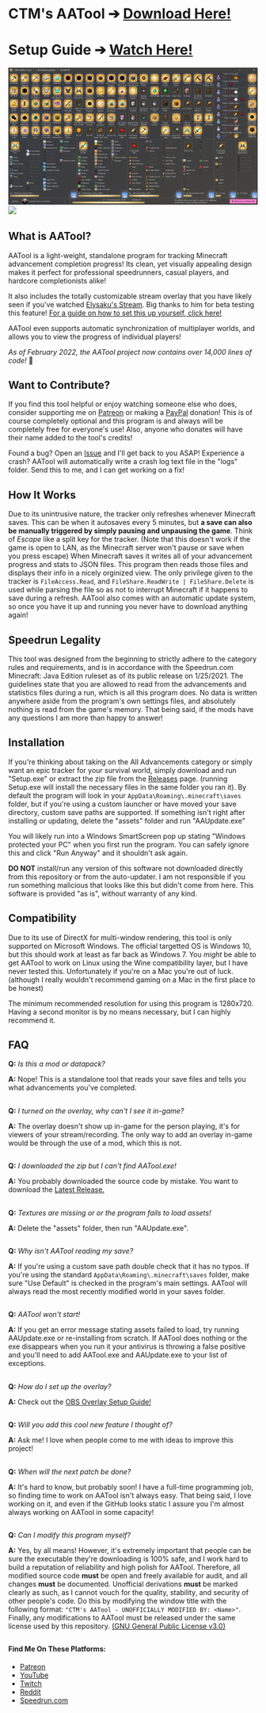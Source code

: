 # CTM's AATool ➔ [Download Here!](https://github.com/DarwinBaker/AATool/releases/latest)
# Setup Guide ➔ [Watch Here!](https://www.youtube.com/watch?v=Oc9Uw9M_Yho)

![](info/preview_main.png)
![](info/preview_overlay.gif)

## What is AATool?
AATool is a light-weight, standalone program for tracking Minecraft advancement completion progress! Its clean, yet visually appealing design makes it perfect for professional speedrunners, casual players, and hardcore completionists alike!

It also includes the totally customizable stream overlay that you have likely seen if you've watched [Elysaku's Stream](https://www.twitch.tv/elysaku). Big thanks to him for beta testing this feature! [For a guide on how to set this up yourself, click here!](info/obs.md)

AATool even supports automatic synchronization of multiplayer worlds, and allows you to view the progress of individual players!

_As of February 2022, the AATool project now contains over 14,000 lines of code!_ 🎉

## Want to Contribute?
If you find this tool helpful or enjoy watching someone else who does, consider supporting me on [Patreon](https://www.patreon.com/_ctm) or making a [PayPal](https://www.paypal.com/donate?hosted_button_id=EN29468P8CY24) donation! This is of course completely optional and this program is and always will be completely free for everyone's use! Also, anyone who donates will have their name added to the tool's credits!

Found a bug? Open an [Issue](https://github.com/DarwinBaker/AATool/issues/) and I'll get back to you ASAP! 
Experience a crash? AATool will automatically write a crash log text file in the "logs" folder. Send this to me, and I can get working on a fix!


## How It Works
Due to its unintrusive nature, the tracker only refreshes whenever Minecraft saves. This can be when it autosaves every 5 minutes, but **a save can also be manually triggered by simply pausing and unpausing the game**. Think of *Escape* like a split key for the tracker. (Note that this doesn't work if the game is open to LAN, as the Minecraft server won't pause or save when you press escape) When Minecraft saves it writes all of your advancement progress and stats to JSON files. This program then reads those files and displays their info in a nicely orginized view. The only privilege given to the tracker is `FileAccess.Read`, and `FileShare.ReadWrite | FileShare.Delete` is used while parsing the file so as not to interrupt Minecraft if it happens to save during a refresh. AATool also comes with an automatic update system, so once you have it up and running you never have to download anything again!


## Speedrun Legality
This tool was designed from the beginning to strictly adhere to the category rules and requirements, and is in accordance with the Speedrun.com Minecraft: Java Edition ruleset as of its public release on 1/25/2021. The guidelines state that you are allowed to read from the advancements and statistics files during a run, which is all this program does. No data is written anywhere aside from the program's own settings files, and absolutely nothing is read from the game's memory. That being said, if the mods have any questions I am more than happy to answer!


## Installation
If you're thinking about taking on the All Advancements category or simply want an epic tracker for your survival world, simply download and run "Setup.exe" or extract the zip file from the [Releases](https://github.com/DarwinBaker/AATool/releases) page. (running Setup.exe will install the necessary files in the same folder you ran it). By default the program will look in your `AppData\Roaming\.minecraft\saves` folder, but if you're using a custom launcher or have moved your save directory, custom save paths are supported. If something isn't right after installing or updating, delete the "assets" folder and run "AAUpdate.exe"

You will likely run into a Windows SmartScreen pop up stating "Windows protected your PC" when you first run the program. You can safely ignore this and click "Run Anyway" and it shouldn't ask again. 


**DO NOT** install/run any version of this software not downloaded directly from this repository or from the auto-updater. I am not responsible if you run something malicious that looks like this but didn't come from here. This software is provided "as is", without warranty of any kind.


## Compatibility
Due to its use of DirectX for multi-window rendering, this tool is only supported on Microsoft Windows. The official targetted OS is Windows 10, but this should work at least as far back as Windows 7. You _might_ be able to get AATool to work on Linux using the Wine compatibility layer, but I have never tested this. Unfortunately if you're on a Mac you're out of luck. (although I really wouldn't recommend gaming on a Mac in the first place to be honest)

The minimum recommended resolution for using this program is 1280x720. Having a second monitor is by no means necessary, but I can highly recommend it.

## FAQ
**Q:** _Is this a mod or datapack?_

**A:** Nope! This is a standalone tool that reads your save files and tells you what advancements you've completed.
##
**Q:** _I turned on the overlay, why can't I see it in-game?_

**A:** The overlay doesn't show up in-game for the person playing, it's for viewers of your stream/recording. The only way to add an overlay in-game would be through the use of a mod, which this is not.
##
**Q:** _I downloaded the zip but I can't find AATool.exe!_

**A:** You probably downloaded the source code by mistake. You want to download the [Latest Release.](https://github.com/DarwinBaker/AATool/releases/latest)
##
**Q:** _Textures are missing or or the program fails to load assets!_

**A:** Delete the "assets" folder, then run "AAUpdate.exe".
##
**Q:** _Why isn't AATool reading my save?_

**A:** If you're using a custom save path double check that it has no typos. If you're using the standard `AppData\Roaming\.minecraft\saves` folder, make sure "Use Default" is checked in the program's main settings. AATool will always read the most recently modified world in your saves folder.
##
**Q:** _AATool won't start!_

**A:** If you get an error message stating assets failed to load, try running AAUpdate.exe or re-installing from scratch. If AATool does nothing or the exe disappears when you run it your antivirus is throwing a false positive and you'll need to add AATool.exe and AAUpdate.exe to your list of exceptions.
##
**Q:** _How do I set up the overlay?_

**A:** Check out the [OBS Overlay Setup Guide!](info/obs.md)
##
**Q:** _Will you add this cool new feature I thought of?_

**A:** Ask me! I love when people come to me with ideas to improve this project!
##
**Q:** _When will the next patch be done?_

**A:** It's hard to know, but probably soon! I have a full-time programming job, so finding time to work on AATool isn't always easy. That being said, I love working on it, and even if the GitHub looks static I assure you I'm almost always working on AATool in some capacity!
##

**Q:** _Can I modify this program myself?_

**A:** Yes, by all means! However, it's extremely important that people can be sure the executable they're downloading is 100% safe, and I work hard to build a reputation of reliability and high polish for AATool. Therefore, all modified source code **must** be open and freely available for audit, and all changes **must** be documented. Unofficial derivations **must** be marked clearly as such, as I cannot vouch for the quality, stability, and security of other people's code. Do this by modifying the window title with the following format: `"CTM's AATool - UNOFFICIALLY MODIFIED BY: <Name>"`. Finally, any modifications to AATool must be released under the same license used by this repository. [(GNU General Public License v3.0)](https://github.com/DarwinBaker/AATool/blob/master/LICENSE.md)
##

#### Find Me On These Platforms:
- [Patreon](https://www.patreon.com/_ctm)
- [YouTube](https://www.youtube.com/channel/UCdJ1FnTvTpna4VGkEyJ9_NA)
- [Twitch](https://www.twitch.tv/ctm_256)
- [Reddit](https://www.reddit.com/user/_CTM_)
- [Speedrun.com](https://www.speedrun.com/user/CTM)
